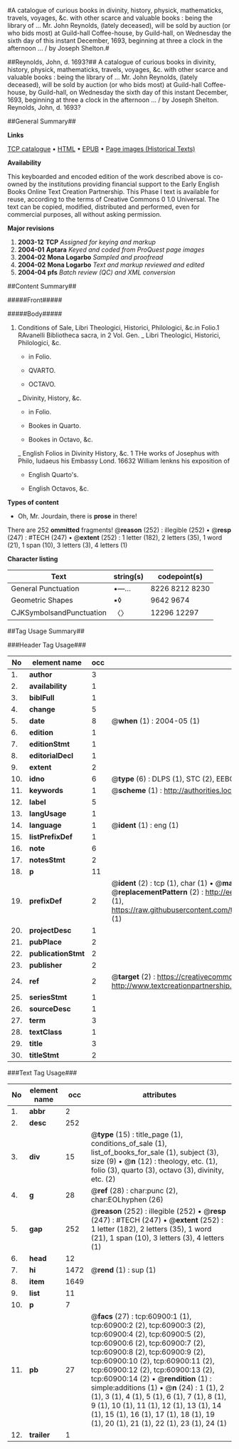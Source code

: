 #A catalogue of curious books in divinity, history, physick, mathematicks, travels, voyages, &c. with other scarce and valuable books : being the library of ... Mr. John Reynolds, (lately deceased), will be sold by auction (or who bids most) at Guild-hall Coffee-house, by Guild-hall, on Wednesday the sixth day of this instant December, 1693, beginning at three a clock in the afternoon ... / by Joseph Shelton.#

##Reynolds, John, d. 1693?##
A catalogue of curious books in divinity, history, physick, mathematicks, travels, voyages, &c. with other scarce and valuable books : being the library of ... Mr. John Reynolds, (lately deceased), will be sold by auction (or who bids most) at Guild-hall Coffee-house, by Guild-hall, on Wednesday the sixth day of this instant December, 1693, beginning at three a clock in the afternoon ... / by Joseph Shelton.
Reynolds, John, d. 1693?

##General Summary##

**Links**

[TCP catalogue](http://www.ota.ox.ac.uk/tcp/)  • 
[HTML](http://tei.it.ox.ac.uk/tcp/Texts-HTML/free/A57/A57189.html)  • 
[EPUB](http://tei.it.ox.ac.uk/tcp/Texts-EPUB/free/A57/A57189.epub) • 
[Page images (Historical Texts)](https://data.historicaltexts.jisc.ac.uk/view?pubId=eebo-12387916e&pageId=eebo-12387916e-60900-1)

**Availability**

This keyboarded and encoded edition of the
	       work described above is co-owned by the institutions
	       providing financial support to the Early English Books
	       Online Text Creation Partnership. This Phase I text is
	       available for reuse, according to the terms of Creative
	       Commons 0 1.0 Universal. The text can be copied,
	       modified, distributed and performed, even for
	       commercial purposes, all without asking permission.

**Major revisions**

1. __2003-12__ __TCP__ *Assigned for keying and markup*
1. __2004-01__ __Aptara__ *Keyed and coded from ProQuest page images*
1. __2004-02__ __Mona Logarbo__ *Sampled and proofread*
1. __2004-02__ __Mona Logarbo__ *Text and markup reviewed and edited*
1. __2004-04__ __pfs__ *Batch review (QC) and XML conversion*

##Content Summary##

#####Front#####

#####Body#####

1. Conditions of Sale,
Libri Theologici, Historici, Philologici, &c.in Folio.1 RAvanelli Bibliotheca sacra, in 2 Vol. Gen. 
    _ Libri Theologici, Historici, Philologici, &c.

      * in Folio.

      * QVARTO.

      * OCTAVO.

    _ Divinity, History, &c.

      * in Folio.

      * Bookes in Quarto.

      * Bookes in Octavo, &c.

    _ English Folios in Divinity History, &c.
1 THe works of Josephus with Philo, Iudaeus his Embassy Lond. 16632 William Ienkns his exposition of
      * English Quarto's.

      * English Octavos, &c.

**Types of content**

  * Oh, Mr. Jourdain, there is **prose** in there!

There are 252 **ommitted** fragments! 
 @__reason__ (252) : illegible (252)  •  @__resp__ (247) : #TECH (247)  •  @__extent__ (252) : 1 letter (182), 2 letters (35), 1 word (21), 1 span (10), 3 letters (3), 4 letters (1)

**Character listing**


|Text|string(s)|codepoint(s)|
|---|---|---|
|General Punctuation|•—…|8226 8212 8230|
|Geometric Shapes|▪◊|9642 9674|
|CJKSymbolsandPunctuation|〈〉|12296 12297|

##Tag Usage Summary##

###Header Tag Usage###

|No|element name|occ|attributes|
|---|---|---|---|
|1.|__author__|3||
|2.|__availability__|1||
|3.|__biblFull__|1||
|4.|__change__|5||
|5.|__date__|8| @__when__ (1) : 2004-05 (1)|
|6.|__edition__|1||
|7.|__editionStmt__|1||
|8.|__editorialDecl__|1||
|9.|__extent__|2||
|10.|__idno__|6| @__type__ (6) : DLPS (1), STC (2), EEBO-CITATION (1), OCLC (1), VID (1)|
|11.|__keywords__|1| @__scheme__ (1) : http://authorities.loc.gov/ (1)|
|12.|__label__|5||
|13.|__langUsage__|1||
|14.|__language__|1| @__ident__ (1) : eng (1)|
|15.|__listPrefixDef__|1||
|16.|__note__|6||
|17.|__notesStmt__|2||
|18.|__p__|11||
|19.|__prefixDef__|2| @__ident__ (2) : tcp (1), char (1)  •  @__matchPattern__ (2) : ([0-9\-]+):([0-9IVX]+) (1), (.+) (1)  •  @__replacementPattern__ (2) : http://eebo.chadwyck.com/downloadtiff?vid=$1&page=$2 (1), https://raw.githubusercontent.com/textcreationpartnership/Texts/master/tcpchars.xml#$1 (1)|
|20.|__projectDesc__|1||
|21.|__pubPlace__|2||
|22.|__publicationStmt__|2||
|23.|__publisher__|2||
|24.|__ref__|2| @__target__ (2) : https://creativecommons.org/publicdomain/zero/1.0/ (1), http://www.textcreationpartnership.org/docs/. (1)|
|25.|__seriesStmt__|1||
|26.|__sourceDesc__|1||
|27.|__term__|3||
|28.|__textClass__|1||
|29.|__title__|3||
|30.|__titleStmt__|2||


###Text Tag Usage###

|No|element name|occ|attributes|
|---|---|---|---|
|1.|__abbr__|2||
|2.|__desc__|252||
|3.|__div__|15| @__type__ (15) : title_page (1), conditions_of_sale (1), list_of_books_for_sale (1), subject (3), size (9)  •  @__n__ (12) : theology, etc. (1), folio (3), quarto (3), octavo (3), divinity, etc. (2)|
|4.|__g__|28| @__ref__ (28) : char:punc (2), char:EOLhyphen (26)|
|5.|__gap__|252| @__reason__ (252) : illegible (252)  •  @__resp__ (247) : #TECH (247)  •  @__extent__ (252) : 1 letter (182), 2 letters (35), 1 word (21), 1 span (10), 3 letters (3), 4 letters (1)|
|6.|__head__|12||
|7.|__hi__|1472| @__rend__ (1) : sup (1)|
|8.|__item__|1649||
|9.|__list__|11||
|10.|__p__|7||
|11.|__pb__|27| @__facs__ (27) : tcp:60900:1 (1), tcp:60900:2 (2), tcp:60900:3 (2), tcp:60900:4 (2), tcp:60900:5 (2), tcp:60900:6 (2), tcp:60900:7 (2), tcp:60900:8 (2), tcp:60900:9 (2), tcp:60900:10 (2), tcp:60900:11 (2), tcp:60900:12 (2), tcp:60900:13 (2), tcp:60900:14 (2)  •  @__rendition__ (1) : simple:additions (1)  •  @__n__ (24) : 1 (1), 2 (1), 3 (1), 4 (1), 5 (1), 6 (1), 7 (1), 8 (1), 9 (1), 10 (1), 11 (1), 12 (1), 13 (1), 14 (1), 15 (1), 16 (1), 17 (1), 18 (1), 19 (1), 20 (1), 21 (1), 22 (1), 23 (1), 24 (1)|
|12.|__trailer__|1||
